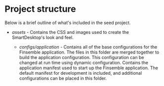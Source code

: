 # Project structure

Below is a brief outline of what's included in the seed project.

- _assets_ - Contains the CSS and images used to create the SmartDesktop's look and feel.

  - _configs/application_ - Contains all of the base configurations for the Finsemble application. The files in this
    folder are merged together to build the application configuration. This configuration can be changed at run time
    using dynamic configuration. Contains the application manifest used to start up the Finsemble application. The
    default manifest for development is included, and additional configurations can be placed in this folder.
